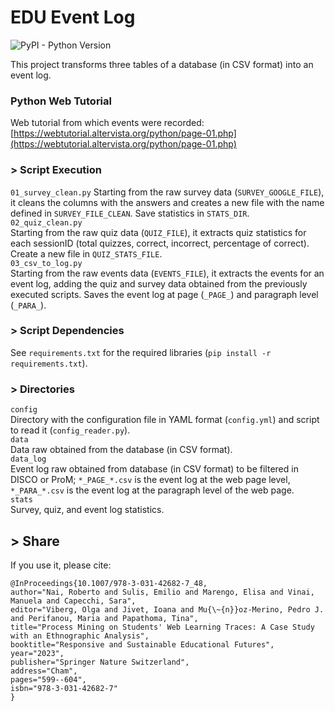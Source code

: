 # EDU Event Log
![PyPI - Python Version](https://img.shields.io/badge/python-3.12-3776AB?logo=python)    

This project transforms three tables of a database (in CSV format) into an event log.

### Python Web Tutorial
Web tutorial from which events were recorded: [https://webtutorial.altervista.org/python/page-01.php](https://webtutorial.altervista.org/python/page-01.php)  

### > Script Execution
```01_survey_clean.py```
Starting from the raw survey data (```SURVEY_GOOGLE_FILE```), it cleans the columns with the answers and creates a new file with the name defined in ```SURVEY_FILE_CLEAN```. Save statistics in ```STATS_DIR```.  
```02_quiz_clean.py```  
Starting from the raw quiz data (```QUIZ_FILE```), it extracts quiz statistics for each sessionID (total quizzes, correct, incorrect, percentage of correct). Create a new file in ```QUIZ_STATS_FILE```.    
```03_csv_to_log.py```  
Starting from the raw events data (```EVENTS_FILE```), it extracts the events for an event log, adding the quiz and survey data obtained from the previously executed scripts. Saves the event log at page (```_PAGE_```) and paragraph level (```_PARA_```).   

### > Script Dependencies
See ```requirements.txt``` for the required libraries (```pip install -r requirements.txt```).  

### > Directories
```config```  
Directory with the configuration file in YAML format (```config.yml```) and script to read it (```config_reader.py```).    
```data```  
Data raw obtained from the database (in CSV format).  
```data_log```    
Event log raw obtained from database (in CSV format) to be filtered in DISCO or ProM; ```*_PAGE_*.csv``` is the event log at the web page level, ```*_PARA_*.csv``` is the event log at the paragraph level of the web page.  
```stats```    
Survey, quiz, and event log statistics. 

## > Share
If you use it, please cite:    
```
@InProceedings{10.1007/978-3-031-42682-7_48,
author="Nai, Roberto and Sulis, Emilio and Marengo, Elisa and Vinai, Manuela and Capecchi, Sara",
editor="Viberg, Olga and Jivet, Ioana and Mu{\~{n}}oz-Merino, Pedro J. and Perifanou, Maria and Papathoma, Tina",
title="Process Mining on Students' Web Learning Traces: A Case Study with an Ethnographic Analysis",
booktitle="Responsive and Sustainable Educational Futures",
year="2023",
publisher="Springer Nature Switzerland",
address="Cham",
pages="599--604",
isbn="978-3-031-42682-7"
}
```
